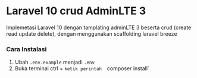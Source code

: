 # Laravel 10 crud AdminLTE 3

Implemetasi Laravel 10 dengan tamplating adminLTE 3 beserta crud (create read update delete), dengan menggunakan scaffolding laravel breeze

### Cara Instalasi

1. Ubah `.env.example` menjadi `.env`
2. Buka terminal ctrl + `ketik perintah 
`composer install`
